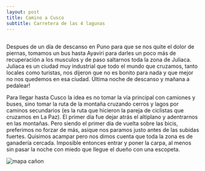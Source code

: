 ```yaml
---
layout: post
title: Camino a Cusco
subtitle: Carretera de las 4 lagunas
---
```


## 

Despues de un día de descanso en Puno para que se nos quite el dolor de piernas, tomamos un bus hasta Ayaviri para darles un poco más de recuperación a los musculos y de paso saltarnos toda la zona de Juliaca. Juliaca es un ciudad muy industrial que todo el mundo que cruzamos, tanto locales como turistas, nos dijeron que no es bonito para nada y que mejor no nos quedemos en esa ciudad. Última noche de descanso y mañana a pedalear!

Para llegar hasta Cusco la idea es no tomar la vía principal con camiones y buses, sino tomar la ruta de la montaña cruzando cerros y lagos por caminos secundarios (es la ruta que hicieron la pareja de ciclistas que cruzamos en La Paz). El primer día fue dejar atrás el altiplano y adentrarnos en las montañas. Pero siendo el primer día de vuelta sobre las bicis, preferimos no forzar de más, asique nos paramos justo antes de las subidas fuertes. Quisimos acampar pero nos dimos cuenta que toda la zona es de ganadería cercada. Imposible entonces entrar y poner la carpa, al menos sin pasar la noche con miedo que llegue el dueño con una escopeta. 




![mapa cañon]()

